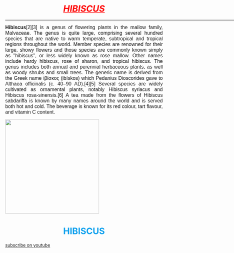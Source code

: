 <!DOCTYPE html>
<html lang="en">
<head>
    <meta charset="UTF-8">
    <meta name="viewport" content="width=device-width, initial-scale=1.0">
    <title>hibiscus</title>
</head>
<body>
    <h1 align="center"><font color="red">
       <i> <u>HIBISCUS</u> </i></font>
    </h1>
    <hr width="1600" align="center" size="5" color="green" />
    <p align="justify"> <font size="3" face="arial">
        <b> Hibiscus</b>[2][3] is a genus of flowering plants in the mallow family, Malvaceae. The genus is quite large, comprising several hundred species that are native to warm temperate, subtropical and tropical regions throughout the world. Member species are renowned for their large, showy flowers and those species are commonly known simply as "hibiscus", or less widely known as rose mallow. Other names include hardy hibiscus, rose of sharon, and tropical hibiscus.
The genus includes both annual and perennial herbaceous plants, as well as woody shrubs and small trees. The generic name is derived from the Greek name ἰβίσκος (ibískos) which Pedanius Dioscorides gave to Althaea officinalis (c. 40–90 AD).[4][5]
Several species are widely cultivated as ornamental plants, notably Hibiscus syriacus and Hibiscus rosa-sinensis.[6]
A tea made from the flowers of Hibiscus sabdariffa is known by many names around the world and is served both hot and cold. The beverage is known for its red colour, tart flavour, and vitamin C content.
</font>
    </p>
    <img src="image/arman.jpg"  width="300px"/>
    <h1 align="center"><font color="green and red">
      <b>  HIBISCUS </b>
    </h1>
    <a href="https://www.youtube.com/@ArmanGamer_yt">
        subscribe on youtube
    </a>
</body>
</html>

